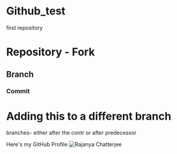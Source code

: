 # Github_test
first repository

# Repository - Fork

## Branch

### Commit
 
 # Adding this to a different branch
 branches- either after the contr or after predecessor

Here's my GitHub Profile ![Rajanya Chatterjee](https://github.com/Rajanya-IITM)
